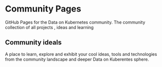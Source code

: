 # Community Pages

GitHub Pages for the Data on Kubernetes community. The community collection of all projects , ideas and learning

## Community ideals

A place to learn, explore and exhibit your cool ideas, tools and technologies from the community landscape and deeper Data on Kuberentes sphere.
